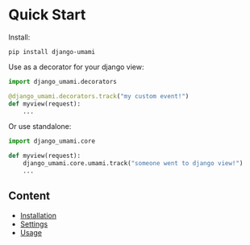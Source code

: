 # Quick Start


Install:

```shell
pip install django-umami
```

Use as a decorator for your django view:
```python
import django_umami.decorators

@django_umami.decorators.track("my custom event!")
def myview(request):
    ...
```

Or use standalone:
```python
import django_umami.core

def myview(request):
    django_umami.core.umami.track("someone went to django view!")
    ...
```


## Content

- [Installation](installation.md)
- [Settings](settings.md)
- [Usage](usage/core.md)
